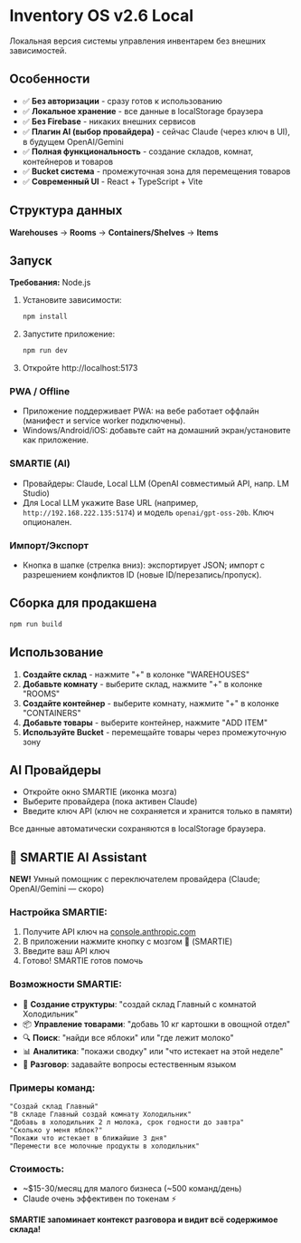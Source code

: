 # Inventory OS v2.6 Local

Локальная версия системы управления инвентарем без внешних зависимостей.

## Особенности

- ✅ **Без авторизации** - сразу готов к использованию
- ✅ **Локальное хранение** - все данные в localStorage браузера  
- ✅ **Без Firebase** - никаких внешних сервисов
- ✅ **Плагин AI (выбор провайдера)** - сейчас Claude (через ключ в UI), в будущем OpenAI/Gemini
- ✅ **Полная функциональность** - создание складов, комнат, контейнеров и товаров
- ✅ **Bucket система** - промежуточная зона для перемещения товаров
- ✅ **Современный UI** - React + TypeScript + Vite

## Структура данных

**Warehouses** → **Rooms** → **Containers/Shelves** → **Items**

## Запуск

**Требования:** Node.js

1. Установите зависимости:
   ```bash
   npm install
   ```

2. Запустите приложение:
   ```bash
   npm run dev
   ```

3. Откройте http://localhost:5173

### PWA / Offline
- Приложение поддерживает PWA: на вебе работает оффлайн (манифест и service worker подключены).
- Windows/Android/iOS: добавьте сайт на домашний экран/установите как приложение.

### SMARTIE (AI)
- Провайдеры: Claude, Local LLM (OpenAI совместимый API, напр. LM Studio)
- Для Local LLM укажите Base URL (например, `http://192.168.222.135:5174`) и модель `openai/gpt-oss-20b`. Ключ опционален.

### Импорт/Экспорт
- Кнопка в шапке (стрелка вниз): экспортирует JSON; импорт с разрешением конфликтов ID (новые ID/перезапись/пропуск).

## Сборка для продакшена

```bash
npm run build
```

## Использование

1. **Создайте склад** - нажмите "+" в колонке "WAREHOUSES"
2. **Добавьте комнату** - выберите склад, нажмите "+" в колонке "ROOMS"  
3. **Создайте контейнер** - выберите комнату, нажмите "+" в колонке "CONTAINERS"
4. **Добавьте товары** - выберите контейнер, нажмите "ADD ITEM"
5. **Используйте Bucket** - перемещайте товары через промежуточную зону

## AI Провайдеры

- Откройте окно SMARTIE (иконка мозга)
- Выберите провайдера (пока активен Claude)
- Введите ключ API (ключ не сохраняется и хранится только в памяти)

Все данные автоматически сохраняются в localStorage браузера.

## 🤖 SMARTIE AI Assistant 

**NEW!** Умный помощник с переключателем провайдера (Claude; OpenAI/Gemini — скоро)

### Настройка SMARTIE:

1. Получите API ключ на [console.anthropic.com](https://console.anthropic.com/)
2. В приложении нажмите кнопку с мозгом 🧠 (SMARTIE)
3. Введите ваш API ключ
4. Готово! SMARTIE готов помочь

### Возможности SMARTIE:

- 🏢 **Создание структуры**: "создай склад Главный с комнатой Холодильник"
- 📦 **Управление товарами**: "добавь 10 кг картошки в овощной отдел"
- 🔍 **Поиск**: "найди все яблоки" или "где лежит молоко"
- 📊 **Аналитика**: "покажи сводку" или "что истекает на этой неделе"
- 💬 **Разговор**: задавайте вопросы естественным языком

### Примеры команд:

```
"Создай склад Главный"
"В складе Главный создай комнату Холодильник"  
"Добавь в холодильник 2 л молока, срок годности до завтра"
"Сколько у меня яблок?"
"Покажи что истекает в ближайшие 3 дня"
"Перемести все молочные продукты в холодильник"
```

### Стоимость:
- ~$15-30/месяц для малого бизнеса (~500 команд/день)
- Claude очень эффективен по токенам ⚡

**SMARTIE запоминает контекст разговора и видит всё содержимое склада!**
